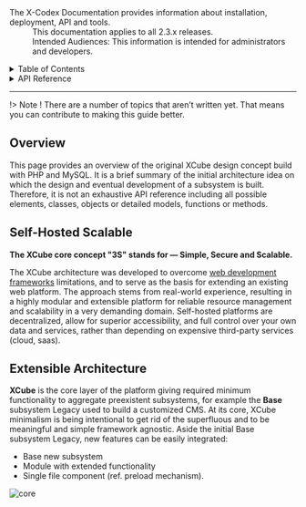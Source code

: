 <dl>
  <dt>The X-Codex Documentation provides information about installation, deployment, API and tools.</dt>
  <dd><span class="iconify" data-icon="mdi:cube-scan" data-width="18px" data-height="18px"></span> This documentation applies to all 2.3.x releases.</dd>
  <dd><span class="iconify" data-icon="mdi:account-multiple" data-width="18px" data-height="18px"></span> Intended Audiences: This information is intended for administrators and developers.</dd>
</dl>

<details>
<summary style="cursor: pointer;">Table of Contents</summary>

- [Overview](#overview) — Web Application Platform and Content Management System.
- [XCube core](/en/development/xcube-core.md#xcube-core-concept) — Xcube Core concept and subsystems.
- [XCube Architecture](/en/development/xcube-core.md#xcube-development) — Simple, Secure and Scalable.
- [XCube Subsystem](/en/development/xcube-core.md#xcube-subsystem) — Base subsystem.
- [Exchangeable](/en/development/xcube-core.md#exchangeable) — inheritance, OOP polymorphism and type-safe code.
- [XCube Namespace](/en/development/xcube-core.md#xcube-namespace) — concept implemented when PHP did not provide any.
- [Delegate Manager](/en/development/xcube-core.md#delegate-manager) — delegate managers and controllers.
- [Preload](/en/development/xcube-core.md#delegate-manager) — preload mechanism, single file component.
- [Type Safe](/en/development/xcube-core.md#type-safe)
- [Action Form](/en/development/xcube-core.md#action-form)
- [Virtual Service](/en/development/xcube-core.md#virtual-service)
- [Render Engine](/en/development/xcube-core.md#render-engine)
- [Multi-render](/en/development/xcube-core.md#multi-render)
- [Framework Agnostic](/en/development/xcube-core.md#multi-render)
- [Trust Path](/en/development/xcube-core.md#trust-path)
- [D3 Duplicable Modules](/en/development/xcube-core.md#duplicable-modules)
- [XCube Tools](/en/development/xcube-core.md#xcube-tools)

</details>

<details>
<summary style="cursor: pointer;">API Reference</summary>

- Cube Core 
- Subsystems
- Design Patterns
- Delegate manager  
- Preload mechanism : Single file extension 
- Abstract, interface, inheritance, polymorphism
- Virtual Service
- Tools : Code generator

</details>

-----

!> Note ! There are a number of topics that aren’t written yet. That means you can contribute to making this guide better.

## Overview

This page provides an overview of the original XCube design concept build with PHP and MySQL.
It is a brief summary of the initial architecture idea on which the design and eventual development 
of a subsystem is built.
Therefore, it is not an exhaustive API reference including all possible elements, classes, objects 
or detailed models, functions or methods.

## Self-Hosted Scalable

**The XCube core concept "3S" stands for — Simple, Secure and Scalable.**

The XCube architecture was developed to overcome [web development frameworks](/en/development/web-framework.md) 
limitations, and to serve as the basis for extending an existing web platform. 
The approach stems from real-world experience, resulting in a highly modular and extensible platform 
for reliable resource management and scalability in a very demanding domain. 
Self-hosted platforms are decentralized, allow for superior accessibility,
and full control over your own data and services, rather than depending on expensive 
third-party services (cloud, saas).

## Extensible Architecture

<div layout="row sm-column my-6">
<div self="size-2of3">
<p>
<strong>XCube</strong> is the core layer of the platform giving required minimum functionality to aggregate 
preexistent subsystems, for example the <b>Base</b> subsystem Legacy used to build a customized CMS. 
At its core, XCube minimalism is being intentional to get rid of the superfluous and to be meaningful 
and simple framework agnostic. Aside the initial Base subsystem Legacy, new features can be easily integrated:</p>
<ul>
<li>Base new subsystem</li>
<li>Module with extended functionality</li> 
<li>Single file component (ref. preload mechanism).</li>
</ul>
</div>
<div><img src="https://xoopscube.github.io/documentation/_media/cube-core.png" alt="core"></div>
</div>

   

